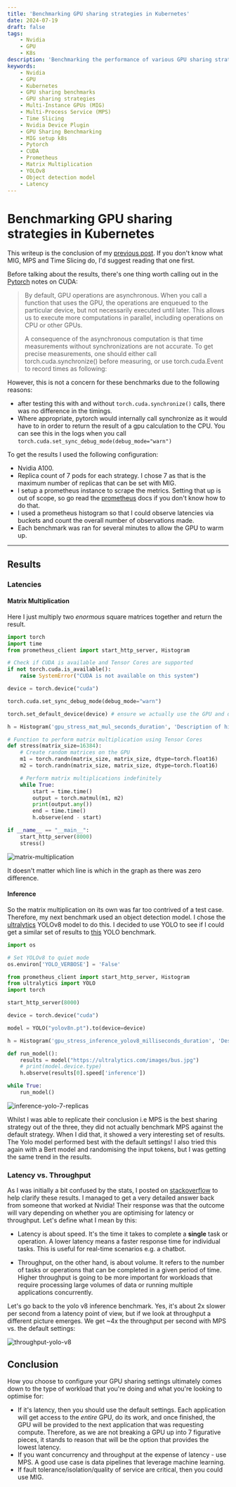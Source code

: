 ```yaml
---
title: 'Benchmarking GPU sharing strategies in Kubernetes'
date: 2024-07-19
draft: false
tags:
    - Nvidia
    - GPU
    - K8s
description: 'Benchmarking the performance of various GPU sharing strategies that can be used in Kubernetes. Benchmarks Multi-Instance GPUs (MIG), Multi-Process Service (MPS), Time Slicing and the default settings.'
keywords:
    - Nvidia
    - GPU
    - Kubernetes
    - GPU sharing benchmarks
    - GPU sharing strategies
    - Multi-Instance GPUs (MIG)
    - Multi-Process Service (MPS)
    - Time Slicing
    - Nvidia Device Plugin
    - GPU Sharing Benchmarking
    - MIG setup k8s
    - Pytorch
    - CUDA
    - Prometheus
    - Matrix Multiplication
    - YOLOv8
    - Object detection model
    - Latency
---
```


# Benchmarking GPU sharing strategies in Kubernetes

This writeup is the conclusion of my [previous post](https://ronanquigley.com/blog/understanding-gpu-sharing-strategies-in-kubernetes/). If you don't know what MIG, MPS and Time Slicing do, I'd suggest reading that one first.

Before talking about the results, there's one thing worth calling out in the [Pytorch](https://pytorch.org/docs/stable/notes/cuda.html) notes on CUDA:

> By default, GPU operations are asynchronous. When you call a function that uses the GPU, the operations are enqueued to the particular device, but not necessarily executed until later. This allows us to execute more computations in parallel, including operations on CPU or other GPUs.
>
> A consequence of the asynchronous computation is that time measurements without synchronizations are not accurate. To get precise measurements, one should either call torch.cuda.synchronize() before measuring, or use torch.cuda.Event to record times as following:

However, this is not a concern for these benchmarks due to the following reasons:

-   after testing this with and without `torch.cuda.synchronize()` calls, there was no difference in the timings.
-   Where appropriate, pytorch would internally call synchronize as it would have to in order to return the result of a gpu calculation to the CPU. You can see this in the logs when you call `torch.cuda.set_sync_debug_mode(debug_mode="warn")`

To get the results I used the following configuration:

-   Nvidia A100.
-   Replica count of 7 pods for each strategy. I chose 7 as that is the maximum number of replicas that can be set with MIG.
-   I setup a prometheus instance to scrape the metrics. Setting that up is out of scope, so go read the [prometheus](https://prometheus.io/) docs if you don't know how to do that.
-   I used a prometheus histogram so that I could observe latencies via buckets and count the overall number of observations made.
-   Each benchmark was ran for several minutes to allow the GPU to warm up.

---

## Results

### Latencies

#### Matrix Multiplication

Here I just multiply two _enormous_ square matrices together and return the result.

```python
import torch
import time
from prometheus_client import start_http_server, Histogram

# Check if CUDA is available and Tensor Cores are supported
if not torch.cuda.is_available():
    raise SystemError("CUDA is not available on this system")

device = torch.device("cuda")

torch.cuda.set_sync_debug_mode(debug_mode="warn")

torch.set_default_device(device) # ensure we actually use the GPU and don't do the calculations on the CPU

h = Histogram('gpu_stress_mat_mul_seconds_duration', 'Description of histogram', buckets=(0.001, 0.005, 0.01, 0.1, 0.25, 0.5, 1.0, 2.0, 3.0, 4.0, 5.0, 10.0, 20.0, 50.0, 100.0, 200.0, 500.0, 1000.0))

# Function to perform matrix multiplication using Tensor Cores
def stress(matrix_size=16384):
    # Create random matrices on the GPU
    m1 = torch.randn(matrix_size, matrix_size, dtype=torch.float16)
    m2 = torch.randn(matrix_size, matrix_size, dtype=torch.float16)

    # Perform matrix multiplications indefinitely
    while True:
        start = time.time()
        output = torch.matmul(m1, m2)
        print(output.any())
        end = time.time()
        h.observe(end - start)

if __name__ == "__main__":
    start_http_server(8000)
    stress()
```

![matrix-multiplication](/blog/images/mat-mul-7-replicas.png)

It doesn't matter which line is which in the graph as there was zero difference.

#### Inference

So the matrix multiplication on its own was far too contrived of a test case. Therefore, my next benchmark used an object detection model. I chose the [ultralytics](https://github.com/ultralytics/ultralytics) YOLOv8 model to do this. I decided to use YOLO to see if I could get a similar set of results to [this](https://github.com/nebuly-ai/nos/tree/main/demos/gpu-sharing-comparison) YOLO benchmark.

```python
import os

# Set YOLOv8 to quiet mode
os.environ['YOLO_VERBOSE'] = 'False'

from prometheus_client import start_http_server, Histogram
from ultralytics import YOLO
import torch

start_http_server(8000)

device = torch.device("cuda")

model = YOLO("yolov8n.pt").to(device=device)

h = Histogram('gpu_stress_inference_yolov8_milliseconds_duration', 'Description of histogram', buckets=(1, 5, 10, 15, 20, 25, 30, 35, 40, 50, 75, 100, 150, 200, 500, 1000, 5000))

def run_model():
    results = model("https://ultralytics.com/images/bus.jpg")
    # print(model.device.type)
    h.observe(results[0].speed['inference'])

while True:
    run_model()
```

![inference-yolo-7-replicas](/blog/images/inference-yolo-7-replicas.png)

Whilst I was able to replicate their conclusion i.e MPS is the best sharing strategy out of the three, they did not actually benchmark MPS against the default strategy. When I did that, it showed a very interesting set of results. The Yolo model performed best with the default settings! I also tried this again with a Bert model and randomising the input tokens, but I was getting the same trend in the results.

### Latency vs. Throughput

As I was initially a bit confused by the stats, I posted on [stackoverflow](https://stackoverflow.com/questions/78653544/why-use-mps-time-slicing-or-mig-if-nvidias-defaults-have-better-performance?noredirect=1#comment138670571_78653544) to help clarify these results. I managed to get a very detailed answer back from someone that worked at Nvidia! Their response was that the outcome will vary depending on whether you are optimising for latency or throughput. Let's define what I mean by this:

-   Latency is about speed. It's the time it takes to complete a **single** task or operation. A lower latency means a faster response time for individual tasks. This is useful for real-time scenarios e.g. a chatbot.

-   Throughput, on the other hand, is about volume. It refers to the number of tasks or operations that can be completed in a given period of time. Higher throughput is going to be more important for workloads that require processing large volumes of data or running multiple applications concurrently.

Let's go back to the yolo v8 inference benchmark. Yes, it's about 2x slower per second from a latency point of view, but if we look at throughput a different picture emerges. We get ~4x the throughput per second with MPS vs. the default settings:

![throughput-yolo-v8](/blog/images/throughput-yolo-v8.png)

## Conclusion

How you choose to configure your GPU sharing settings ultimately comes down to the type of workload that you're doing and what you're looking to optimise for:

-   If it's latency, then you should use the default settings. Each application will get access to the _entire_ GPU, do its work, and once finished, the GPU will be provided to the next application that was requesting compute. Therefore, as we are not breaking a GPU up into 7 figurative pieces, it stands to reason that will be the option that provides the lowest latency.
-   If you want concurrency and throughput at the expense of latency - use MPS. A good use case is data pipelines that leverage machine learning.
-   If fault tolerance/isolation/quality of service are critical, then you could use MIG.
